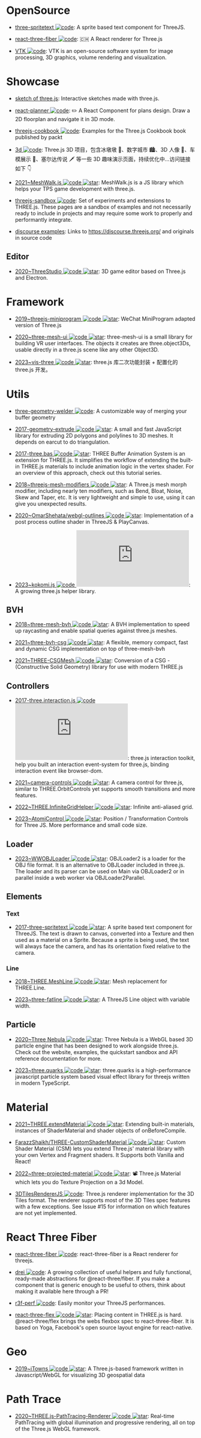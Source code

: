 # OpenSource

- [three-spritetext ![code](https://ng-tech.icu/assets/code.svg)](https://github.com/vasturiano/three-spritetext): A sprite based text component for ThreeJS.

- [react-three-fiber ![code](https://ng-tech.icu/assets/code.svg)](https://github.com/pmndrs/react-three-fiber): 🇨🇭 A React renderer for Three.js

- [VTK ![code](https://ng-tech.icu/assets/code.svg)](https://github.com/kitware/vtk-js): VTK is an open-source software system for image processing, 3D graphics, volume rendering and visualization.

# Showcase

- [sketch of three.js](https://ykob.github.io/sketch-threejs/): Interactive sketches made with three.js.

- [react-planner ![code](https://ng-tech.icu/assets/code.svg)](https://github.com/cvdlab/react-planner): ✏️ A React Component for plans design. Draw a 2D floorplan and navigate it in 3D mode.

- [threejs-cookbook ![code](https://ng-tech.icu/assets/code.svg)](https://github.com/josdirksen/threejs-cookbook): Examples for the Three.js Cookbook book published by packt

- [3d ![code](https://ng-tech.icu/assets/code.svg)](https://github.com/dragonir/3d): Three.js 3D 项目，包含冰墩墩 🐼、数字城市 🏙、3D 人像 👤、车模展示 🚗、塞尔达传说 🗡 等一些 3D 趣味演示页面，持续优化中...访问链接如下 👇

- [2021~MeshWalk.js ![code](https://ng-tech.icu/assets/code.svg) ![star](https://img.shields.io/github/stars/yomotsu/meshwalk)](https://github.com/yomotsu/meshwalk): MeshWalk.js is a JS library which helps your TPS game development with three.js.

- [threejs-sandbox ![code](https://ng-tech.icu/assets/code.svg)](https://github.com/gkjohnson/threejs-sandbox): Set of experiments and extensions to THREE.js. These pages are a sandbox of examples and not necessarily ready to include in projects and may require some work to properly and performantly integrate.

- [discourse examples](https://hofk.de/main/discourse.threejs/): Links to https://discourse.threejs.org/ and originals in source code

## Editor

- [2020~ThreeStudio ![code](https://ng-tech.icu/assets/code.svg) ![star](https://img.shields.io/github/stars/adamsol/ThreeStudio)](https://github.com/adamsol/ThreeStudio): 3D game editor based on Three.js and Electron.

# Framework

- [2019~threejs-miniprogram ![code](https://ng-tech.icu/assets/code.svg) ![star](https://img.shields.io/github/stars/wechat-miniprogram/threejs-miniprogram)](https://github.com/wechat-miniprogram/threejs-miniprogram): WeChat MiniProgram adapted version of Three.js

- [2020~three-mesh-ui ![code](https://ng-tech.icu/assets/code.svg) ![star](https://img.shields.io/github/stars/felixmariotto/three-mesh-ui)](https://github.com/felixmariotto/three-mesh-ui): three-mesh-ui is a small library for building VR user interfaces. The objects it creates are three.object3Ds, usable directly in a three.js scene like any other Object3D.

- [2023~vis-three ![code](https://ng-tech.icu/assets/code.svg) ![star](https://img.shields.io/github/stars/Shiotsukikaedesari/vis-three)](https://github.com/Shiotsukikaedesari/vis-three): three.js 库二次功能封装 + 配置化的 three.js 开发。

# Utils

- [three-geometry-welder ![code](https://ng-tech.icu/assets/code.svg)](https://github.com/0xAxiome/three-geometry-welder): A customizable way of merging your buffer geometry

- [2017-geometry-extrude ![code](https://ng-tech.icu/assets/code.svg) ![star](https://img.shields.io/github/stars/pissang/geometry-extrude)](https://github.com/pissang/geometry-extrude): A small and fast JavaScript library for extruding 2D polygons and polylines to 3D meshes. It depends on earcut to do triangulation.

- [2017-three.bas ![code](https://ng-tech.icu/assets/code.svg) ![star](https://img.shields.io/github/stars/zadvorsky/three.bas)](https://github.com/zadvorsky/three.bas): THREE Buffer Animation System is an extension for THREE.js. It simplifies the workflow of extending the built-in THREE.js materials to include animation logic in the vertex shader. For an overview of this approach, check out this tutorial series.

- [2018~threejs-mesh-modifiers ![code](https://ng-tech.icu/assets/code.svg) ![star](https://img.shields.io/github/stars/drawcall/threejs-mesh-modifiers)](https://github.com/drawcall/threejs-mesh-modifiers): A Three.js mesh morph modifier, including nearly ten modifiers, such as Bend, Bloat, Noise, Skew and Taper, etc. It is very lightweight and simple to use, using it can give you unexpected results.

- [2020~OmarShehata/webgl-outlines ![code](https://ng-tech.icu/assets/code.svg) ![star](https://img.shields.io/github/stars/OmarShehata/webgl-outlines)](https://github.com/OmarShehata/webgl-outlines): Implementation of a post process outline shader in ThreeJS & PlayCanvas.

- [2023~kokomi.js ![code](https://ng-tech.icu/assets/code.svg) ![star](https://img.shields.io/github/stars/alphardex/kokomi.js)](https://github.com/alphardex/kokomi.js): A growing three.js helper library.

## BVH

- [2018~three-mesh-bvh ![code](https://ng-tech.icu/assets/code.svg) ![star](https://img.shields.io/github/stars/gkjohnson/three-mesh-bvh)](https://github.com/gkjohnson/three-mesh-bvh): A BVH implementation to speed up raycasting and enable spatial queries against three.js meshes.

- [2021~three-bvh-csg ![code](https://ng-tech.icu/assets/code.svg) ![star](https://img.shields.io/github/stars/gkjohnson/three-bvh-csg)](https://github.com/gkjohnson/three-bvh-csg): A flexible, memory compact, fast and dynamic CSG implementation on top of three-mesh-bvh

- [2021~THREE-CSGMesh ![code](https://ng-tech.icu/assets/code.svg) ![star](https://img.shields.io/github/stars/manthrax/THREE-CSGMesh)](https://github.com/manthrax/THREE-CSGMesh): Conversion of a CSG - (Constructive Solid Geometry) library for use with modern THREE.js

## Controllers

- [2017-three.interaction.js ![code](https://ng-tech.icu/assets/code.svg) ![star](https://img.shields.io/github/stars/jasonChen1982/three.interaction.js)](https://github.com/jasonChen1982/three.interaction.js): three.js interaction toolkit, help you built an interaction event-system for three.js, binding interaction event like browser-dom.

- [2021~camera-controls ![code](https://ng-tech.icu/assets/code.svg) ![star](https://img.shields.io/github/stars/yomotsu/camera-controls)](https://github.com/yomotsu/camera-controls): A camera control for three.js, similar to THREE.OrbitControls yet supports smooth transitions and more features.

- [2022~THREE.InfiniteGridHelper ![code](https://ng-tech.icu/assets/code.svg) ![star](https://img.shields.io/github/stars/Fyrestar/THREE.InfiniteGridHelper)](https://github.com/Fyrestar/THREE.InfiniteGridHelper): Infinite anti-aliased grid.

- [2023~AtomiControl ![code](https://ng-tech.icu/assets/code.svg) ![star](https://img.shields.io/github/stars/atomicra/AtomiControl)](https://github.com/atomicra/AtomiControl): Position / Transformation Controls for Three JS. More performance and small code size.

## Loader

- [2023~WWOBJLoader ![code](https://ng-tech.icu/assets/code.svg) ![star](https://img.shields.io/github/stars/kaisalmen/WWOBJLoader)](https://github.com/kaisalmen/WWOBJLoader): OBJLoader2 is a loader for the OBJ file format. It is an alternative to OBJLoader included in three.js. The loader and its parser can be used on Main via OBJLoader2 or in parallel inside a web worker via OBJLoader2Parallel.

## Elements

### Text

- [2017-three-spritetext ![code](https://ng-tech.icu/assets/code.svg) ![star](https://img.shields.io/github/stars/vasturiano/three-spritetext)](https://github.com/vasturiano/three-spritetext): A sprite based text component for ThreeJS. The text is drawn to canvas, converted into a Texture and then used as a material on a Sprite. Because a sprite is being used, the text will always face the camera, and has its orientation fixed relative to the camera.

### Line

- [2018~THREE.MeshLine ![code](https://ng-tech.icu/assets/code.svg) ![star](https://img.shields.io/github/stars/spite/THREE.MeshLine)](https://github.com/spite/THREE.MeshLine): Mesh replacement for THREE.Line.

- [2023~three-fatline ![code](https://ng-tech.icu/assets/code.svg) ![star](https://img.shields.io/github/stars/vasturiano/three-fatline)](https://github.com/vasturiano/three-fatline): A ThreeJS Line object with variable width.

## Particle

- [2020~Three Nebula ![code](https://ng-tech.icu/assets/code.svg) ![star](https://img.shields.io/github/stars/creativelifeform/three-nebula)](https://github.com/creativelifeform/three-nebula): Three Nebula is a WebGL based 3D particle engine that has been designed to work alongside three.js. Check out the website, examples, the quickstart sandbox and API reference documentation for more.

- [2023~three.quarks ![code](https://ng-tech.icu/assets/code.svg) ![star](https://img.shields.io/github/stars/Alchemist0823/three.quarks)](https://github.com/Alchemist0823/three.quarks): three.quarks is a high-performance javascript particle system based visual effect library for threejs written in modern TypeScript.

# Material

- [2021~THREE.extendMaterial ![code](https://ng-tech.icu/assets/code.svg) ![star](https://img.shields.io/github/stars/Fyrestar/THREE.extendMaterial)](https://github.com/Fyrestar/THREE.extendMaterial): Extending built-in materials, instances of ShaderMaterial and shader objects of onBeforeCompile.

- [FarazzShaikh/THREE-CustomShaderMaterial ![code](https://ng-tech.icu/assets/code.svg) ![star](https://img.shields.io/github/stars/FarazzShaikh/THREE-CustomShaderMaterial)](https://github.com/FarazzShaikh/THREE-CustomShaderMaterial): Custom Shader Material (CSM) lets you extend Three.js' material library with your own Vertex and Fragment shaders. It Supports both Vanilla and React!

- [2022~three-projected-material ![code](https://ng-tech.icu/assets/code.svg) ![star](https://img.shields.io/github/stars/marcofugaro/three-projected-material)](https://github.com/marcofugaro/three-projected-material): 📽 Three.js Material which lets you do Texture Projection on a 3d Model.

- [3DTilesRendererJS ![code](https://ng-tech.icu/assets/code.svg)](https://github.com/NASA-AMMOS/3DTilesRendererJS): Three.js renderer implementation for the 3D Tiles format. The renderer supports most of the 3D Tiles spec features with a few exceptions. See Issue #15 for information on which features are not yet implemented.

# React Three Fiber

- [react-three-fiber ![code](https://ng-tech.icu/assets/code.svg)](https://github.com/pmndrs/react-three-fiber): react-three-fiber is a React renderer for threejs.

- [drei ![code](https://ng-tech.icu/assets/code.svg)](https://github.com/pmndrs/drei): A growing collection of useful helpers and fully functional, ready-made abstractions for @react-three/fiber. If you make a component that is generic enough to be useful to others, think about making it available here through a PR!

- [r3f-perf ![code](https://ng-tech.icu/assets/code.svg)](https://github.com/utsuboco/r3f-perf): Easily monitor your ThreeJS performances.

- [react-three-flex ![code](https://ng-tech.icu/assets/code.svg) ![star](https://img.shields.io/github/stars/pmndrs/react-three-flex)](https://github.com/pmndrs/react-three-flex): Placing content in THREE.js is hard. @react-three/flex brings the webs flexbox spec to react-three-fiber. It is based on Yoga, Facebook's open source layout engine for react-native.

# Geo

- [2019~iTowns ![code](https://ng-tech.icu/assets/code.svg) ![star](https://img.shields.io/github/stars//iTowns/itowns)](https://github.com//iTowns/itowns): A Three.js-based framework written in Javascript/WebGL for visualizing 3D geospatial data

# Path Trace

- [2020~THREE.js-PathTracing-Renderer ![code](https://ng-tech.icu/assets/code.svg) ![star](https://img.shields.io/github/stars/erichlof/THREE.js-PathTracing-Renderer)](https://github.com/erichlof/THREE.js-PathTracing-Renderer): Real-time PathTracing with global illumination and progressive rendering, all on top of the Three.js WebGL framework.
